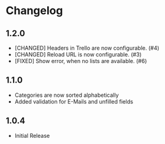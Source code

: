 # Changelog

## 1.2.0
 - [CHANGED] Headers in Trello are now configurable. (#4)
 - [CHANGED] Reload URL is now configurable. (#3)
 - [FIXED] Show error, when no lists are available. (#6)

## 1.1.0
 - Categories are now sorted alphabetically
 - Added validation for E-Mails and unfilled fields

## 1.0.4
 - Initial Release
